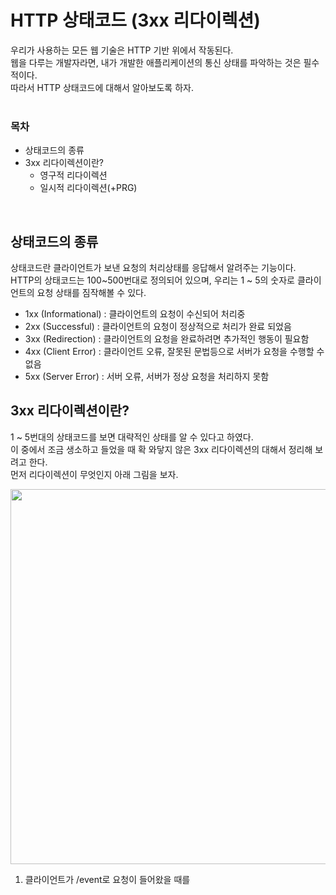 # HTTP 상태코드 (3xx 리다이렉션)

우리가 사용하는 모든 웹 기술은 HTTP 기반 위에서 작동된다.<br/>
웹을 다루는 개발자라면, 내가 개발한 애플리케이션의 통신 상태를 파악하는 것은 필수적이다.<br/>
따라서 HTTP 상태코드에 대해서 알아보도록 하자.<br/>
<br/>

### 목차
- 상태코드의 종류
- 3xx 리다이렉션이란?
  - 영구적 리다이렉션
  - 일시적 리다이렉션(+PRG)
<br/>

## 상태코드의 종류
상태코드란 클라이언트가 보낸 요청의 처리상태를 응답해서 알려주는 기능이다.<br/>
HTTP의 상태코드는 100~500번대로 정의되어 있으며, 우리는 1 ~ 5의 숫자로 클라이언트의 요청 상태를 짐작해볼 수 있다.<br/>
- 1xx (Informational) : 클라이언트의 요청이 수신되어 처리중
- 2xx (Successful) : 클라이언트의 요청이 정상적으로 처리가 완료 되었음
- 3xx (Redirection) : 클라이언트의 요청을 완료하려면 추가적인 행동이 필요함
- 4xx (Client Error) : 클라이언트 오류, 잘못된 문법등으로 서버가 요청을 수행할 수 없음
- 5xx (Server Error) : 서버 오류, 서버가 정상 요청을 처리하지 못함

## 3xx 리다이렉션이란?
1 ~ 5번대의 상태코드를 보면 대략적인 상태를 알 수 있다고 하였다. <br/>
이 중에서 조금 생소하고 들었을 때 확 와닿지 않은 3xx 리다이렉션의 대해서 정리해 보려고 한다. <br/>
먼저 리다이렉션이 무엇인지 아래 그림을 보자. <br/>

<img width="600" src="https://user-images.githubusercontent.com/76789355/166900034-24afd3b2-68cc-49ea-8e82-947559b64ae7.png">

1. 클라이언트가 /event로 요청이 들어왔을 때를 
